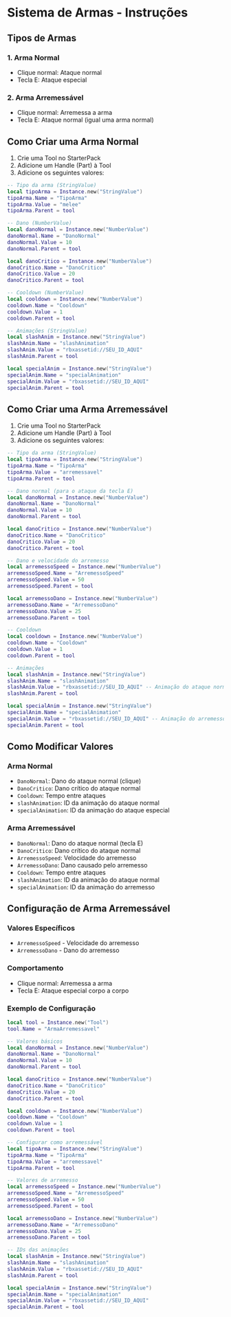 # Sistema de Armas - Instruções

## Tipos de Armas

### 1. Arma Normal
- Clique normal: Ataque normal
- Tecla E: Ataque especial

### 2. Arma Arremessável
- Clique normal: Arremessa a arma
- Tecla E: Ataque normal (igual uma arma normal)

## Como Criar uma Arma Normal

1. Crie uma Tool no StarterPack
2. Adicione um Handle (Part) à Tool
3. Adicione os seguintes valores:

```lua
-- Tipo da arma (StringValue)
local tipoArma = Instance.new("StringValue")
tipoArma.Name = "TipoArma"
tipoArma.Value = "melee"
tipoArma.Parent = tool

-- Dano (NumberValue)
local danoNormal = Instance.new("NumberValue")
danoNormal.Name = "DanoNormal"
danoNormal.Value = 10
danoNormal.Parent = tool

local danoCritico = Instance.new("NumberValue")
danoCritico.Name = "DanoCritico"
danoCritico.Value = 20
danoCritico.Parent = tool

-- Cooldown (NumberValue)
local cooldown = Instance.new("NumberValue")
cooldown.Name = "Cooldown"
cooldown.Value = 1
cooldown.Parent = tool

-- Animações (StringValue)
local slashAnim = Instance.new("StringValue")
slashAnim.Name = "slashAnimation"
slashAnim.Value = "rbxassetid://SEU_ID_AQUI"
slashAnim.Parent = tool

local specialAnim = Instance.new("StringValue")
specialAnim.Name = "specialAnimation"
specialAnim.Value = "rbxassetid://SEU_ID_AQUI"
specialAnim.Parent = tool
```

## Como Criar uma Arma Arremessável

1. Crie uma Tool no StarterPack
2. Adicione um Handle (Part) à Tool
3. Adicione os seguintes valores:

```lua
-- Tipo da arma (StringValue)
local tipoArma = Instance.new("StringValue")
tipoArma.Name = "TipoArma"
tipoArma.Value = "arremessavel"
tipoArma.Parent = tool

-- Dano normal (para o ataque da tecla E)
local danoNormal = Instance.new("NumberValue")
danoNormal.Name = "DanoNormal"
danoNormal.Value = 10
danoNormal.Parent = tool

local danoCritico = Instance.new("NumberValue")
danoCritico.Name = "DanoCritico"
danoCritico.Value = 20
danoCritico.Parent = tool

-- Dano e velocidade do arremesso
local arremessoSpeed = Instance.new("NumberValue")
arremessoSpeed.Name = "ArremessoSpeed"
arremessoSpeed.Value = 50
arremessoSpeed.Parent = tool

local arremessoDano = Instance.new("NumberValue")
arremessoDano.Name = "ArremessoDano"
arremessoDano.Value = 25
arremessoDano.Parent = tool

-- Cooldown
local cooldown = Instance.new("NumberValue")
cooldown.Name = "Cooldown"
cooldown.Value = 1
cooldown.Parent = tool

-- Animações
local slashAnim = Instance.new("StringValue")
slashAnim.Name = "slashAnimation"
slashAnim.Value = "rbxassetid://SEU_ID_AQUI" -- Animação do ataque normal (tecla E)
slashAnim.Parent = tool

local specialAnim = Instance.new("StringValue")
specialAnim.Name = "specialAnimation"
specialAnim.Value = "rbxassetid://SEU_ID_AQUI" -- Animação do arremesso
specialAnim.Parent = tool
```

## Como Modificar Valores

### Arma Normal
- `DanoNormal`: Dano do ataque normal (clique)
- `DanoCritico`: Dano crítico do ataque normal
- `Cooldown`: Tempo entre ataques
- `slashAnimation`: ID da animação do ataque normal
- `specialAnimation`: ID da animação do ataque especial

### Arma Arremessável
- `DanoNormal`: Dano do ataque normal (tecla E)
- `DanoCritico`: Dano crítico do ataque normal
- `ArremessoSpeed`: Velocidade do arremesso
- `ArremessoDano`: Dano causado pelo arremesso
- `Cooldown`: Tempo entre ataques
- `slashAnimation`: ID da animação do ataque normal
- `specialAnimation`: ID da animação do arremesso

## Configuração de Arma Arremessável

### Valores Específicos
- `ArremessoSpeed` - Velocidade do arremesso
- `ArremessoDano` - Dano do arremesso

### Comportamento
- Clique normal: Arremessa a arma
- Tecla E: Ataque especial corpo a corpo

### Exemplo de Configuração
```lua
local tool = Instance.new("Tool")
tool.Name = "ArmaArremessavel"

-- Valores básicos
local danoNormal = Instance.new("NumberValue")
danoNormal.Name = "DanoNormal"
danoNormal.Value = 10
danoNormal.Parent = tool

local danoCritico = Instance.new("NumberValue")
danoCritico.Name = "DanoCritico"
danoCritico.Value = 20
danoCritico.Parent = tool

local cooldown = Instance.new("NumberValue")
cooldown.Name = "Cooldown"
cooldown.Value = 1
cooldown.Parent = tool

-- Configurar como arremessável
local tipoArma = Instance.new("StringValue")
tipoArma.Name = "TipoArma"
tipoArma.Value = "arremessavel"
tipoArma.Parent = tool

-- Valores de arremesso
local arremessoSpeed = Instance.new("NumberValue")
arremessoSpeed.Name = "ArremessoSpeed"
arremessoSpeed.Value = 50
arremessoSpeed.Parent = tool

local arremessoDano = Instance.new("NumberValue")
arremessoDano.Name = "ArremessoDano"
arremessoDano.Value = 25
arremessoDano.Parent = tool

-- IDs das animações
local slashAnim = Instance.new("StringValue")
slashAnim.Name = "slashAnimation"
slashAnim.Value = "rbxassetid://SEU_ID_AQUI"
slashAnim.Parent = tool

local specialAnim = Instance.new("StringValue")
specialAnim.Name = "specialAnimation"
specialAnim.Value = "rbxassetid://SEU_ID_AQUI"
specialAnim.Parent = tool
``` 
